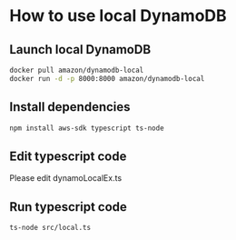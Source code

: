 
# How to use local DynamoDB

## Launch local DynamoDB

```bash
docker pull amazon/dynamodb-local
docker run -d -p 8000:8000 amazon/dynamodb-local
```

## Install dependencies

```bash
npm install aws-sdk typescript ts-node
```

## Edit typescript code

Please edit dynamoLocalEx.ts

## Run typescript code

```bash
ts-node src/local.ts
```